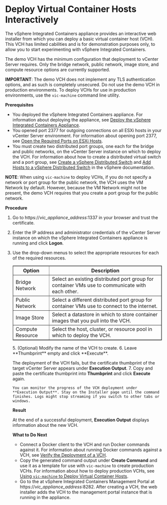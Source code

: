 # Deploy Virtual Container Hosts Interactively

The vSphere Integrated Containers appliance provides an interactive web installer from which you can deploy a basic virtual container host (VCH). This VCH has limited cabilities and is for demonstration purposes only, to allow you to start experimenting with vSphere Integrated Containers.  

The demo VCH has the minimum configuration that deployment to vCenter Server requires. Only the bridge network, public network, image store, and compute resource options are currently supported. 

**IMPORTANT**: The demo VCH does not implement any TLS authentication options, and as such is completely unsecured. Do not use the demo VCH in production environments. To deploy VCHs for use in production environments, use the `vic-machine` command line utility. 

**Prerequisites** 

- You deployed the vSphere Integrated Containers appliance. For information about deploying the appliance, see [Deploy the vSphere Integrated Containers Appliance](deploy_vic_appliance.html).
- You opened port 2377 for outgoing connections on all ESXi hosts in your vCenter Server environment. For information about opening port 2377, see [Open the Required Ports on ESXi Hosts](open_ports_on_hosts.html).
- You must create two distributed port groups, one each for the bridge and public networks, on the vCenter Server instance on which to deploy the VCH. For information about how to create a distributed virtual switch and a port group, see [Create a vSphere Distributed Switch](https://pubs.vmware.com/vsphere-65/topic/com.vmware.vsphere.networking.doc/GUID-D21B3241-0AC9-437C-80B1-0C8043CC1D7D.html) and [Add Hosts to a vSphere Distributed Switch](https://pubs.vmware.com/vsphere-65/topic/com.vmware.vsphere.networking.doc/GUID-E90C1B0D-82CB-4A3D-BE1B-0FDCD6575725.html) in the vSphere documentation.   

**NOTE**: When using `vic-machine` to deploy VCHs, if you do not specify a network or port group for the public network, the VCH uses the VM Network by default. However, because the VM Network might not be present, the demo VCH requires that you create a port group for the public network. 


**Procedure**

1. Go to https://<i>vic_appliance_address</i>:1337 in your browser and trust the certificate. 
2. Enter the IP address and administrator credentials of the vCenter Server instance on which the vSphere Integrated Containers appliance is running and click **Logon**. 
4. Use the drop-down menus to select the appropriate resources for each of the required resources.

   <table border="1">
  <tr>
    <th scope="col">Option</th>
    <th scope="col">Description</th>
  </tr>
  <tr>
    <td>Bridge Network</td>
    <td>Select an existing distributed port group for container VMs use to communicate with each other.</td>
  </tr>
  <tr>
    <td>Public Network</td>
    <td>Select a different distributed port group for container VMs use to connect to the internet.</td>
  </tr>
  <tr>
    <td>Image Store</td>
    <td>Select a datastore in which to store container images that you pull into the VCH.</td>
  </tr>
    <tr>
    <td>Compute Resource</td>
    <td>Select the host, cluster, or resource pool in which to deploy the VCH.</td>
  </tr>
</table>
5. (Optional) Modify the name of the VCH to create.
6. Leave **Thumbprint** empty and click **Execute**. 

   The deployment of the VCH fails, but the certificate thumbprint of the target vCenter Server appears under **Execution Output**.
7. Copy and paste the certificate thumbprint into **Thumbprint** and click **Execute** again.

    You can monitor the progress of the VCH deployment under **Execution Output**. Stay on the Installer page until the command finishes. Logs might stop streaming if you switch to other tabs or windows. 

**Result**

At the end of a successful deployment, **Execution Output** displays information about the new VCH.  


**What to Do Next**

- Connect a Docker client to the VCH and run Docker commands against it. For information about running Docker commands against a VCH, see [Verify the Deployment of a VCH](verify_vch_deployment.md).
- Copy the generated command output under **Create Command** and use it as a template for use with `vic-machine` to create production VCHs. For information about how to deploy production VCHs, see [Using `vic-machine` to Deploy Virtual Container Hosts](deploy_vch.html).
- Go to the at vSphere Integrated Containers Management Portal at https://<i>vic_appliance_address</i>:8282. After creating a VCH, the web installer adds the VCH to the management portal instance that is running in the appliance. 
